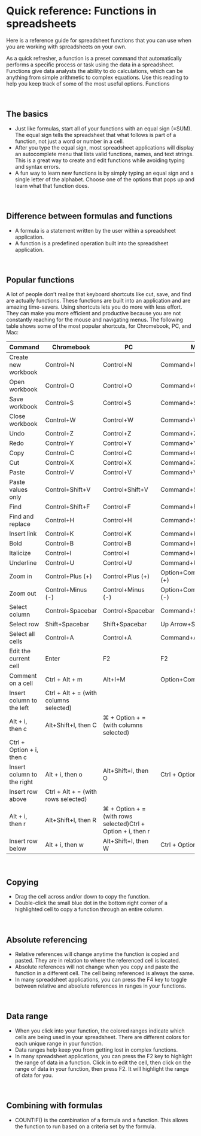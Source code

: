 # Quick reference: Functions in spreadsheets

Here is a reference guide for spreadsheet functions that you can use when you are working with spreadsheets on your own. 

As a quick refresher, a function is a preset command that automatically performs a specific process or task using the data in a spreadsheet. Functions give data analysts the ability to do calculations, which can be anything from simple arithmetic to complex equations. Use this reading to help you keep track of some of the most useful options.
Functions

&nbsp;

## The basics

* Just like formulas, start all of your functions with an equal sign (=SUM). The equal sign tells the spreadsheet that what follows is part of a function, not just a word or number in a cell. 
* After you type the equal sign, most spreadsheet applications will display an autocomplete menu that lists valid functions, names, and text strings. This is a great way to create and edit functions while avoiding typing and syntax errors.
* A fun way to learn new functions is by simply typing an equal sign and a single letter of the alphabet. Choose one of the options that pops up and learn what that function does.

&nbsp;

## Difference between formulas and functions

* A formula is a statement written by the user within a spreadsheet application.
* A function is a predefined operation built into the spreadsheet application.

&nbsp;

## Popular functions

A lot of people don’t realize that keyboard shortcuts like cut, save, and find are actually functions. These functions are built into an application and are amazing time-savers. Using shortcuts lets you do more with less effort. They can make you more efficient and productive because you are not constantly reaching for the mouse and navigating menus. The following table shows some of the most popular shortcuts, for Chromebook, PC, and Mac:

| Command                    | Chromebook                             | PC                                                           | Mac                       |
|----------------------------|----------------------------------------|--------------------------------------------------------------|---------------------------|
| Create new workbook        | Control+N                              | Control+N                                                    | Command+N                 |
| Open workbook              | Control+O                              | Control+O                                                    | Command+O                 |
| Save workbook              | Control+S                              | Control+S                                                    | Command+S                 |
| Close workbook             | Control+W                              | Control+W                                                    | Command+W                 |
| Undo                       | Control+Z                              | Control+Z                                                    | Command+Z                 |
| Redo                       | Control+Y                              | Control+Y                                                    | Command+Y                 |
| Copy                       | Control+C                              | Control+C                                                    | Command+C                 |
| Cut                        | Control+X                              | Control+X                                                    | Command+X                 |
| Paste                      | Control+V                              | Control+V                                                    | Command+V                 |
| Paste values only          | Control+Shift+V                        | Control+Shift+V                                              | Command+Shift+G           |
| Find                       | Control+Shift+F                        | Control+F                                                    | Command+F                 |
| Find and replace           | Control+H                              | Control+H                                                    | Command+Shift+F           |
| Insert link                | Control+K                              | Control+K                                                    | Command+K                 |
| Bold                       | Control+B                              | Control+B                                                    | Command+B                 |
| Italicize                  | Control+I                              | Control+I                                                    | Command+I                 |
| Underline                  | Control+U                              | Control+U                                                    | Command+U                 |
| Zoom in                    | Control+Plus (+)                       | Control+Plus (+)                                             | Option+Command+Plus (+)   |
| Zoom out                   | Control+Minus (-)                      | Control+Minus (-)                                            | Option+Command+Minus (-)  |
| Select column              | Control+Spacebar                       | Control+Spacebar                                             | Command+Spacebar          |
| Select row                 | Shift+Spacebar                         | Shift+Spacebar                                               | Up Arrow+Spacebar         |
| Select all cells           | Control+A                              | Control+A                                                    | Command+A                 |
| Edit the current cell      | Enter                                  | F2                                                           | F2                        |
| Comment on a cell          | Ctrl + Alt + m                         | Alt+I+M                                                      | Option+Command+M          |
| Insert column to the left  | Ctrl + Alt + = (with columns selected) |                                                              |                           |
| Alt + i, then c            | Alt+Shift+I, then C                    | ⌘ + Option + = (with columns selected)                       |                           |
| Ctrl + Option + i, then c  |                                        |                                                              |                           |
| Insert column to the right | Alt + i, then o                        | Alt+Shift+I, then O                                          | Ctrl + Option + i, then O |
| Insert row above           | Ctrl + Alt + = (with rows selected)    |                                                              |                           |
| Alt + i, then r            | Alt+Shift+I, then R                    | ⌘ + Option + = (with rows selected)Ctrl + Option + i, then r |                           |
| Insert row below           | Alt + i, then w                        | Alt+Shift+I, then W                                          | Ctrl + Option + i, then b |

&nbsp;

## Copying

* Drag the cell across and/or down to copy the function.
* Double-click the small blue dot in the bottom right corner of a highlighted cell to copy a function through an entire column.

&nbsp;

## Absolute referencing

* Relative references will change anytime the function is copied and pasted. They are in relation to where the referenced cell is located.
* Absolute references will not change when you copy and paste the function in a different cell. The cell being referenced is always the same.
* In many spreadsheet applications, you can press the F4 key to toggle between relative and absolute references in ranges in your functions.

&nbsp;

## Data range

* When you click into your function, the colored ranges indicate which cells are being used in your spreadsheet. There are different colors for each unique range in your function.
* Data ranges help keep you from getting lost in complex functions.
* In many spreadsheet applications, you can press the F2 key to highlight the range of data in a function. Click in to edit the cell, then click on the range of data in your function, then press F2. It will highlight the range of data for you.

&nbsp;

## Combining with formulas

* COUNTIF() is the combination of a formula and a function. This allows the function to run based on a criteria set by the formula.

